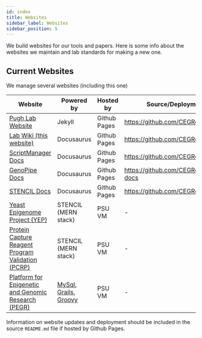 ```yaml
---
id: index
title: Websites
sidebar_label: Websites
sidebar_position: 5
---
```


We build websites for our tools and papers. Here is some info about the websites we maintain and lab standards for making a new one.


## Current Websites

We manage several websites (including this one)

| Website | Powered by | Hosted by | Source/Deployment Instructions |
| ---- | ---- | ---- | ---- |
| [Pugh Lab Website][pughlab-website] | Jekyll | Github Pages | https://github.com/CEGRcode/cegrcode.github.io |
| [Lab Wiki (this website)][labtutorial] | Docusaurus | Github Pages | https://github.com/CEGRcode/labtutorial |
| [ScriptManager Docs][scriptmanager-docs] | Docusaurus | Github Pages | https://github.com/CEGRcode/GenoPipe-docs |
| [GenoPipe Docs][genopipe-docs] | Docusaurus | Github Pages | https://github.com/CEGRcode/scriptmanager-docs |
| [STENCIL Docs][stencil-docs] | Docusaurus | Github Pages | https://github.com/CEGRcode/stencil |
| [Yeast Epigenome Project (YEP)](http://www.yeastepigenome.org/) | STENCIL (MERN stack) | PSU VM | - |
| [Protein Capture Reagent Program Validation (PCRP)](http://www.pcrpvalidation.org/) | STENCIL (MERN stack) | PSU VM | - |
| [Platform for Epigenetic and Genomic Research (PEGR)](http://www.pegr.org) | [MySql][mysql], [Grails][grails], [Groovy][groovy] | PSU VM | - |


Information on website updates and deployment should be included in the source `README.md` file if hosted by Github Pages.


[github-pages]:https://pages.github.com/
[docusaurus]:https://docusaurus.io/
[mysql]:https://www.mysql.com/
[grails]:https://grails.org/
[groovy]:https://groovy-lang.org/
[gh-genopipe-docs]:https://github.com/CEGRcode/GenoPipe-docs
[gh-scriptmanager-docs]:https://github.com/CEGRcode/scriptmanager-docs

[genopipe-docs]:https://pughlab.mbg.cornell.edu/GenoPipe-docs/
[labtutorial]:https://pughlab.mbg.cornell.edu/labtutorial/
[pughlab-website]:https://pughlab.mbg.cornell.edu
[scriptmanager-docs]:https://pughlab.mbg.cornell.edu/scriptmanager-docs/
[stencil-docs]:http://pughlab.mbg.cornell.edu/stencil/
